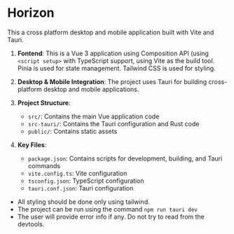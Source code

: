 # Horizon

This a cross platform desktop and mobile application built with Vite and Tauri.

1. **Fontend**: This is a Vue 3 application using Composition API (using `<script setup>` with TypeScript support, using Vite as the build tool. Pinia is used for state management. Tailwind CSS is used for styling.

2. **Desktop & Mobile Integration**: The project uses Tauri for building cross-platform desktop and mobile applications.

3. **Project Structure**:
   - `src/`: Contains the main Vue application code
   - `src-tauri/`: Contains the Tauri configuration and Rust code
   - `public/`: Contains static assets

4. **Key Files**:
   - `package.json`: Contains scripts for development, building, and Tauri commands
   - `vite.config.ts`: Vite configuration
   - `tsconfig.json`: TypeScript configuration
   - `tauri.conf.json`: Tauri configuration

- All styling should be done only using tailwind.
- The project can be run using the command `npm run tauri dev`
- The user will provide error info if any. Do not try to read from the devtools.
